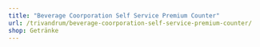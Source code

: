 ```yaml
---
title: "Beverage Coorporation Self Service Premium Counter"
url: /trivandrum/beverage-coorporation-self-service-premium-counter/
shop: Getränke
---
```

